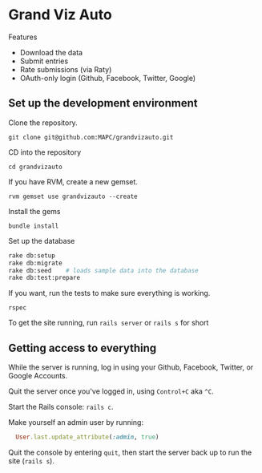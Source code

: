 # Grand Viz Auto

Features

+ Download the data
+ Submit entries
+ Rate submissions (via Raty)
+ OAuth-only login (Github, Facebook, Twitter, Google)


## Set up the development environment

Clone the repository.

`git clone git@github.com:MAPC/grandvizauto.git`

CD into the repository

`cd grandvizauto`

If you have RVM, create a new gemset.

`rvm gemset use grandvizauto --create`

Install the gems

`bundle install`

Set up the database

```sh
rake db:setup
rake db:migrate
rake db:seed    # loads sample data into the database
rake db:test:prepare
```

If you want, run the tests to make sure everything is working.

`rspec`


To get the site running, run `rails server` or `rails s` for short



## Getting access to everything

While the server is running, log in using your Github, Facebook, Twitter, or Google Accounts.

Quit the server once you've logged in, using `Control+C` aka `^C`.

Start the Rails console: `rails c`.

Make yourself an admin user by running:

```ruby
  User.last.update_attribute(:admin, true)
```

Quit the console by entering `quit`, then start the server back up to run the site (`rails s`).